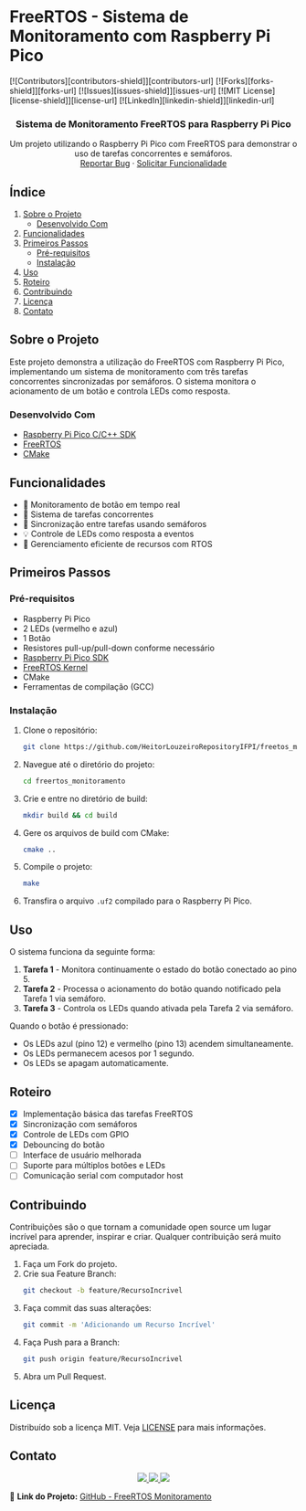 # FreeRTOS - Sistema de Monitoramento com Raspberry Pi Pico

<!-- PROJECT SHIELDS -->
[![Contributors][contributors-shield]][contributors-url]
[![Forks][forks-shield]][forks-url]
[![Issues][issues-shield]][issues-url]
[![MIT License][license-shield]][license-url]
[![LinkedIn][linkedin-shield]][linkedin-url]

<!-- PROJECT LOGO -->
<div align="center">
  <h3 align="center">Sistema de Monitoramento FreeRTOS para Raspberry Pi Pico</h3>
  <p align="center">
    Um projeto utilizando o Raspberry Pi Pico com FreeRTOS para demonstrar o uso de tarefas concorrentes e semáforos.
    <br/>
    <a href="https://github.com/HeitorLouzeiroRepositoryIFPI/freetos_monitoramento/issues">Reportar Bug</a>
    ·
    <a href="https://github.com/HeitorLouzeiroRepositoryIFPI/freetos_monitoramento/issues">Solicitar Funcionalidade</a>
  </p>
</div>

## Índice
1. [Sobre o Projeto](#sobre-o-projeto)
   - [Desenvolvido Com](#desenvolvido-com)
2. [Funcionalidades](#funcionalidades)
3. [Primeiros Passos](#primeiros-passos)
   - [Pré-requisitos](#pré-requisitos)
   - [Instalação](#instalação)
4. [Uso](#uso)
5. [Roteiro](#roteiro)
6. [Contribuindo](#contribuindo)
7. [Licença](#licença)
8. [Contato](#contato)

## Sobre o Projeto
Este projeto demonstra a utilização do FreeRTOS com Raspberry Pi Pico, implementando um sistema de monitoramento com três tarefas concorrentes sincronizadas por semáforos. O sistema monitora o acionamento de um botão e controla LEDs como resposta.

### Desenvolvido Com
- [Raspberry Pi Pico C/C++ SDK](https://www.raspberrypi.com/documentation/microcontrollers/c_sdk.html)
- [FreeRTOS](https://www.freertos.org/)
- [CMake](https://cmake.org/)

## Funcionalidades
- 🔘 Monitoramento de botão em tempo real
- 🔄 Sistema de tarefas concorrentes
- 🚥 Sincronização entre tarefas usando semáforos
- 💡 Controle de LEDs como resposta a eventos
- 🧠 Gerenciamento eficiente de recursos com RTOS

## Primeiros Passos

### Pré-requisitos
- Raspberry Pi Pico
- 2 LEDs (vermelho e azul)
- 1 Botão
- Resistores pull-up/pull-down conforme necessário
- [Raspberry Pi Pico SDK](https://www.raspberrypi.com/documentation/microcontrollers/c_sdk.html)
- [FreeRTOS Kernel](https://www.freertos.org/a00104.html)
- CMake
- Ferramentas de compilação (GCC)

### Instalação
1. Clone o repositório:
   ```sh
   git clone https://github.com/HeitorLouzeiroRepositoryIFPI/freetos_monitoramento.git
   ```
2. Navegue até o diretório do projeto:
   ```sh
   cd freertos_monitoramento
   ```
3. Crie e entre no diretório de build:
   ```sh
   mkdir build && cd build
   ```
4. Gere os arquivos de build com CMake:
   ```sh
   cmake ..
   ```
5. Compile o projeto:
   ```sh
   make
   ```
6. Transfira o arquivo `.uf2` compilado para o Raspberry Pi Pico.

## Uso
O sistema funciona da seguinte forma:

1. **Tarefa 1** - Monitora continuamente o estado do botão conectado ao pino 5.
2. **Tarefa 2** - Processa o acionamento do botão quando notificado pela Tarefa 1 via semáforo.
3. **Tarefa 3** - Controla os LEDs quando ativada pela Tarefa 2 via semáforo.

Quando o botão é pressionado:
- Os LEDs azul (pino 12) e vermelho (pino 13) acendem simultaneamente.
- Os LEDs permanecem acesos por 1 segundo.
- Os LEDs se apagam automaticamente.

## Roteiro
- [x] Implementação básica das tarefas FreeRTOS
- [x] Sincronização com semáforos
- [x] Controle de LEDs com GPIO
- [x] Debouncing do botão
- [ ] Interface de usuário melhorada
- [ ] Suporte para múltiplos botões e LEDs
- [ ] Comunicação serial com computador host

## Contribuindo
Contribuições são o que tornam a comunidade open source um lugar incrível para aprender, inspirar e criar. Qualquer contribuição será muito apreciada.

1. Faça um Fork do projeto.
2. Crie sua Feature Branch:
   ```sh
   git checkout -b feature/RecursoIncrivel
   ```
3. Faça commit das suas alterações:
   ```sh
   git commit -m 'Adicionando um Recurso Incrível'
   ```
4. Faça Push para a Branch:
   ```sh
   git push origin feature/RecursoIncrivel
   ```
5. Abra um Pull Request.

## Licença
Distribuído sob a licença MIT. Veja [LICENSE](LICENSE) para mais informações.

## Contato
<div align='center'>
  <a href="https://www.instagram.com/heitorlouzeiro/" target="_blank">
    <img src="https://img.shields.io/badge/-Instagram-%23E4405F?style=for-the-badge&logo=instagram&logoColor=white" target="_blank">
  </a>
  <a href="mailto:heitorlouzeirodev@gmail.com">
    <img src="https://img.shields.io/badge/-Gmail-%23333?style=for-the-badge&logo=gmail&logoColor=white" target="_blank">
  </a>
  <a href="https://www.linkedin.com/in/heitor-louzeiro/" target="_blank">
    <img src="https://img.shields.io/badge/-LinkedIn-%230077B5?style=for-the-badge&logo=linkedin&logoColor=white" target="_blank">
  </a>
</div>

📌 **Link do Projeto:** [GitHub - FreeRTOS Monitoramento](https://github.com/HeitorLouzeiroRepositoryIFPI/freetos_monitoramento)
